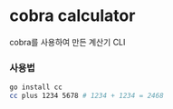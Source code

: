 # cobra calculator

cobra를 사용하여 만든 계산기 CLI

### 사용법
```bash
go install cc
cc plus 1234 5678 # 1234 + 1234 = 2468
``` 
